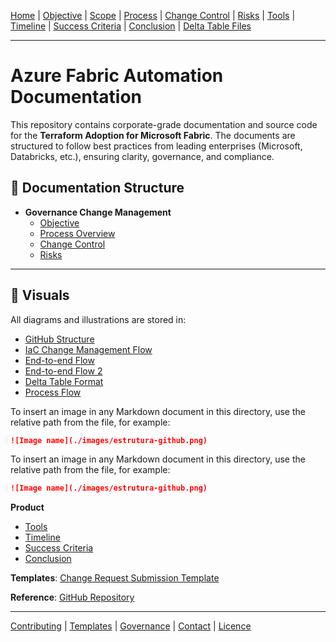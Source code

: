 [Home](README.md) | [Objective](01-objective.md) | [Scope](02-scope.md) | [Process](03-process-overview.md) | [Change Control](04-change-control.md) | [Risks](05-risks.md) | [Tools](06-tools.md) | [Timeline](07-timeline.md) | [Success Criteria](08-success-criteria.md) | 
[Conclusion](09-conclusion.md) | 
[Delta Table Files](delta-file-benefits.md)

---
# Azure Fabric Automation Documentation
This repository contains corporate-grade documentation and source code for the **Terraform Adoption for Microsoft Fabric**.
The documents are structured to follow best practices from leading enterprises (Microsoft, Databricks, etc.), ensuring clarity, governance, and compliance.


## 📂 Documentation Structure

- **Governance Change Management**
  - [Objective](./01-objective.md)
  - [Process Overview](./03-process-overview.md)
  - [Change Control](./04-change-control.md)
  - [Risks](./05-risks.md)
---

## 📌 Visuals


All diagrams and illustrations are stored in:
- [GitHub Structure](./images/estrutura-github.png)
- [IaC Change Management Flow](./images/fluxo-change-management-iac.png)
- [End-to-end Flow](./images/fluxo-end2end.png)
- [End-to-end Flow 2](./images/fluxo-end2end-2.png)
- [Delta Table Format](./images/delta-table-format.png)
- [Process Flow](./images/process-flow.png)

To insert an image in any Markdown document in this directory, use the relative path from the file, for example:

```markdown
![Image name](./images/estrutura-github.png)
```

To insert an image in any Markdown document in this directory, use the relative path from the file, for example:

```markdown
![Image name](./images/estrutura-github.png)
```


<strong>Product</strong>

  - [Tools](./06-tools.md)
  - [Timeline](./07-timeline.md)
  - [Success Criteria](./08-success-criteria.md)
  - [Conclusion](./09-conclusion.md)


**Templates**: [Change Request Submission Template](./templates/change-request-template.md)

**Reference**: [GitHub Repository](https://github.com/marcelolavor/azure_fabric_automation)

---

[Contributing](CONTRIBUTING.md) | [Templates](templates/change-request-template.md) | 
[Governance](01-objective.md) | [Contact](mailto:contato@empresa.com) | [Licence](../LICENSE)
